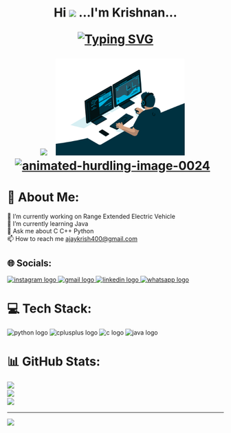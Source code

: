 <h1 align="center">
  Hi
  <img src="https://media.giphy.com/media/hvRJCLFzcasrR4ia7z/giphy.gif" width="30px"/>
  ...I'm Krishnan...
  
  
<a href="https://git.io/typing-svg"><img src="https://readme-typing-svg.herokuapp.com?font=Acme&pause=1000&color=3178FF&center=true&width=460&height=40&lines=Electronics+and+Communication+Engineer;Back+End+Developer" alt="Typing SVG" /></a>

  
<div id="header" align="center">
<img src="https://media.giphy.com/media/xTiTnvOVbKrFBaRMSk/giphy.gif" width="200"/>&nbsp&nbsp
  <img src="https://raw.githubusercontent.com/Kpriyansh/Kpriyansh/main/code.gif" width="300"/>&nbsp&nbsp
  <a href="https://www.animatedimages.org/cat-hurdling-1852.htm"><img src="https://www.animatedimages.org/data/media/1852/animated-hurdling-image-0024.gif" border="0" alt="animated-hurdling-image-0024" width="200"/></a>&nbsp&nbsp
</div>


# 💫 About Me:
🔭 I’m currently working on Range Extended Electric Vehicle<br>🌱 I’m currently learning Java<br>💬 Ask me about C C++ Python<br>📫 How to reach me ajaykrish400@gmail.com<br>


## 🌐 Socials:
<div align="left">
  <a href="https://www.instagram.com/_ajaykrishnan_/" target="_blank">
    <img src="https://img.shields.io/static/v1?message=Instagram&logo=instagram&label=&color=E4405F&logoColor=white&labelColor=&style=for-the-badge" height="35" alt="instagram logo"  />
  </a>
  <a href="ajaykrish400@gmail.com" target="_blank">
    <img src="https://img.shields.io/static/v1?message=Gmail&logo=gmail&label=&color=D14836&logoColor=white&labelColor=&style=for-the-badge" height="35" alt="gmail logo"  />
  </a>
  <a href="https://www.linkedin.com/in/krishnan-murugan-b29381200/" target="_blank">
    <img src="https://img.shields.io/static/v1?message=LinkedIn&logo=linkedin&label=&color=0077B5&logoColor=white&labelColor=&style=for-the-badge" height="35" alt="linkedin logo"  />
  </a>
  <a href="8526702319" target="_blank">
    <img src="https://img.shields.io/static/v1?message=Whatsapp&logo=whatsapp&label=&color=25D366&logoColor=white&labelColor=&style=for-the-badge" height="35" alt="whatsapp logo"  />
  </a>
</div>

# 💻 Tech Stack:
<div align="left">
  <img src="https://cdn.jsdelivr.net/gh/devicons/devicon/icons/python/python-original.svg" height="30" width="42" alt="python logo"  />
  <img src="https://cdn.jsdelivr.net/gh/devicons/devicon/icons/cplusplus/cplusplus-original.svg" height="30" width="42" alt="cplusplus logo"  />
  <img src="https://cdn.jsdelivr.net/gh/devicons/devicon/icons/c/c-original.svg" height="30" width="42" alt="c logo"  />
  <img src="https://cdn.jsdelivr.net/gh/devicons/devicon/icons/java/java-original.svg" height="30" width="42" alt="java logo"  />
</div>


# 📊 GitHub Stats:                
![](https://github-readme-stats.vercel.app/api?username=Krishnan-M&theme=merko&hide_border=false&include_all_commits=false&count_private=false)<br/>
![](https://github-readme-streak-stats.herokuapp.com/?user=Krishnan-M&theme=merko&hide_border=false)<br/>
![](https://github-readme-stats.vercel.app/api/top-langs/?username=Krishnan-M&theme=merko&hide_border=false&include_all_commits=false&count_private=false&layout=compact)

---

[![](https://visitcount.itsvg.in/api?id=Krishnan-M&icon=6&color=4)](https://visitcount.itsvg.in)
